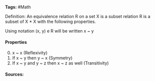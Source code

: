 **Tags:** #Math 

Definition: An equivalence relation R on a set X is a subset relation R is a subset of X * X with the following properties. 

Using notation (x, y) e R will be written x ~ y
#### Properties
0. x ~ x (Reflexivity)
1. If x ~ y then y ~ x (Symmetry)
2. If x ~ y and y ~ z then x ~ z as well (Transitivity)
#### Sources: